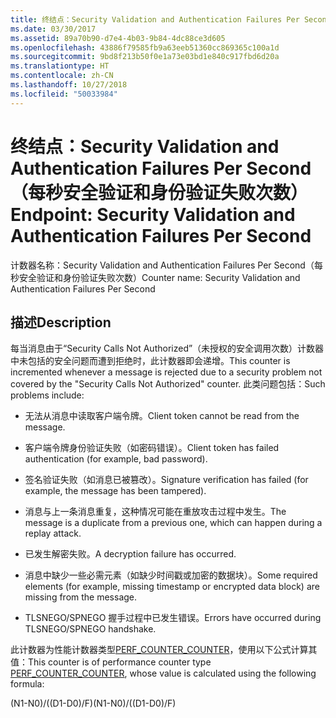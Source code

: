 ```yaml
---
title: 终结点：Security Validation and Authentication Failures Per Second（每秒安全验证和身份验证失败次数）
ms.date: 03/30/2017
ms.assetid: 89a70b90-d7e4-4b03-9b84-4dc88ce3d605
ms.openlocfilehash: 43886f79585fb9a63eeb51360cc869365c100a1d
ms.sourcegitcommit: 9bd8f213b50f0e1a73e03bd1e840c917fbd6d20a
ms.translationtype: HT
ms.contentlocale: zh-CN
ms.lasthandoff: 10/27/2018
ms.locfileid: "50033984"
---
```

# <a name="endpoint-security-validation-and-authentication-failures-per-second"></a><span data-ttu-id="239e1-102">终结点：Security Validation and Authentication Failures Per Second（每秒安全验证和身份验证失败次数）</span><span class="sxs-lookup"><span data-stu-id="239e1-102">Endpoint: Security Validation and Authentication Failures Per Second</span></span>
<span data-ttu-id="239e1-103">计数器名称：Security Validation and Authentication Failures Per Second（每秒安全验证和身份验证失败次数）</span><span class="sxs-lookup"><span data-stu-id="239e1-103">Counter name: Security Validation and Authentication Failures Per Second</span></span>  
  
## <a name="description"></a><span data-ttu-id="239e1-104">描述</span><span class="sxs-lookup"><span data-stu-id="239e1-104">Description</span></span>  
 <span data-ttu-id="239e1-105">每当消息由于“Security Calls Not Authorized”（未授权的安全调用次数）计数器中未包括的安全问题而遭到拒绝时，此计数器即会递增。</span><span class="sxs-lookup"><span data-stu-id="239e1-105">This counter is incremented whenever a message is rejected due to a security problem not covered by the "Security Calls Not Authorized" counter.</span></span> <span data-ttu-id="239e1-106">此类问题包括：</span><span class="sxs-lookup"><span data-stu-id="239e1-106">Such problems include:</span></span>  
  
-   <span data-ttu-id="239e1-107">无法从消息中读取客户端令牌。</span><span class="sxs-lookup"><span data-stu-id="239e1-107">Client token cannot be read from the message.</span></span>  
  
-   <span data-ttu-id="239e1-108">客户端令牌身份验证失败（如密码错误）。</span><span class="sxs-lookup"><span data-stu-id="239e1-108">Client token has failed authentication (for example, bad password).</span></span>  
  
-   <span data-ttu-id="239e1-109">签名验证失败（如消息已被篡改）。</span><span class="sxs-lookup"><span data-stu-id="239e1-109">Signature verification has failed (for example, the message has been tampered).</span></span>  
  
-   <span data-ttu-id="239e1-110">消息与上一条消息重复，这种情况可能在重放攻击过程中发生。</span><span class="sxs-lookup"><span data-stu-id="239e1-110">The message is a duplicate from a previous one, which can happen during a replay attack.</span></span>  
  
-   <span data-ttu-id="239e1-111">已发生解密失败。</span><span class="sxs-lookup"><span data-stu-id="239e1-111">A decryption failure has occurred.</span></span>  
  
-   <span data-ttu-id="239e1-112">消息中缺少一些必需元素（如缺少时间戳或加密的数据块）。</span><span class="sxs-lookup"><span data-stu-id="239e1-112">Some required elements (for example, missing timestamp or encrypted data block) are missing from the message.</span></span>  
  
-   <span data-ttu-id="239e1-113">TLSNEGO/SPNEGO 握手过程中已发生错误。</span><span class="sxs-lookup"><span data-stu-id="239e1-113">Errors have occurred during TLSNEGO/SPNEGO handshake.</span></span>  
  
 <span data-ttu-id="239e1-114">此计数器为性能计数器类型[PERF_COUNTER_COUNTER](https://go.microsoft.com/fwlink/?LinkID=94649)，使用以下公式计算其值：</span><span class="sxs-lookup"><span data-stu-id="239e1-114">This counter is of performance counter type [PERF_COUNTER_COUNTER](https://go.microsoft.com/fwlink/?LinkID=94649), whose value is calculated using the following formula:</span></span>  
  
 <span data-ttu-id="239e1-115">(N1-N0)/((D1-D0)/F)</span><span class="sxs-lookup"><span data-stu-id="239e1-115">(N1-N0)/((D1-D0)/F)</span></span>
